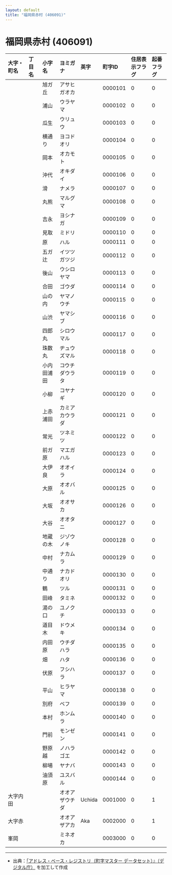 ```yaml
---
layout: default
title: "福岡県赤村 (406091)"
---
```


# 福岡県赤村 (406091)

| 大字・町名 | 丁目名 | 小字名 | ヨミガナ | 英字 | 町字ID | 住居表示フラグ | 起番フラグ |
|:---|:---|:---|:---|:---|:---|:---|:---|
|  |  | 旭ガ丘 | アサヒガオカ |  | 0000101 | 0 | 0 |
|  |  | 浦山 | ウラヤマ |  | 0000102 | 0 | 0 |
|  |  | 瓜生 | ウリュウ |  | 0000103 | 0 | 0 |
|  |  | 横通り | ヨコドオリ |  | 0000104 | 0 | 0 |
|  |  | 岡本 | オカモト |  | 0000105 | 0 | 0 |
|  |  | 沖代 | オキダイ |  | 0000106 | 0 | 0 |
|  |  | 滑 | ナメラ |  | 0000107 | 0 | 0 |
|  |  | 丸熊 | マルグマ |  | 0000108 | 0 | 0 |
|  |  | 吉永 | ヨシナガ |  | 0000109 | 0 | 0 |
|  |  | 見取 | ミドリ |  | 0000110 | 0 | 0 |
|  |  | 原 | ハル |  | 0000111 | 0 | 0 |
|  |  | 五ガ辻 | イツツガツジ |  | 0000112 | 0 | 0 |
|  |  | 後山 | ウシロヤマ |  | 0000113 | 0 | 0 |
|  |  | 合田 | ゴウダ |  | 0000114 | 0 | 0 |
|  |  | 山の内 | ヤマノウチ |  | 0000115 | 0 | 0 |
|  |  | 山渋 | ヤマシブ |  | 0000116 | 0 | 0 |
|  |  | 四郎丸 | シロウマル |  | 0000117 | 0 | 0 |
|  |  | 珠数丸 | ヂュウズマル |  | 0000118 | 0 | 0 |
|  |  | 小内田浦田 | コウチダウラタ |  | 0000119 | 0 | 0 |
|  |  | 小柳 | コヤナギ |  | 0000120 | 0 | 0 |
|  |  | 上赤浦田 | カミアカウラダ |  | 0000121 | 0 | 0 |
|  |  | 常光 | ツネミツ |  | 0000122 | 0 | 0 |
|  |  | 前ガ原 | マエガハル |  | 0000123 | 0 | 0 |
|  |  | 大伊良 | オオイラ |  | 0000124 | 0 | 0 |
|  |  | 大原 | オオバル |  | 0000125 | 0 | 0 |
|  |  | 大坂 | オオサカ |  | 0000126 | 0 | 0 |
|  |  | 大谷 | オオタニ |  | 0000127 | 0 | 0 |
|  |  | 地蔵の木 | ジゾウノキ |  | 0000128 | 0 | 0 |
|  |  | 中村 | ナカムラ |  | 0000129 | 0 | 0 |
|  |  | 中通り | ナカドオリ |  | 0000130 | 0 | 0 |
|  |  | 鶴 | ツル |  | 0000131 | 0 | 0 |
|  |  | 田峰 | タミネ |  | 0000132 | 0 | 0 |
|  |  | 湯の口 | ユノクチ |  | 0000133 | 0 | 0 |
|  |  | 道目木 | ドウメキ |  | 0000134 | 0 | 0 |
|  |  | 内田原 | ウチダハラ |  | 0000135 | 0 | 0 |
|  |  | 畑 | ハタ |  | 0000136 | 0 | 0 |
|  |  | 伏原 | フシハラ |  | 0000137 | 0 | 0 |
|  |  | 平山 | ヒラヤマ |  | 0000138 | 0 | 0 |
|  |  | 別府 | ベフ |  | 0000139 | 0 | 0 |
|  |  | 本村 | ホンムラ |  | 0000140 | 0 | 0 |
|  |  | 門前 | モンゼン |  | 0000141 | 0 | 0 |
|  |  | 野原越 | ノハラゴエ |  | 0000142 | 0 | 0 |
|  |  | 柳場 | ヤナバ |  | 0000143 | 0 | 0 |
|  |  | 油須原 | ユスバル |  | 0000144 | 0 | 0 |
| 大字内田 |  |  | オオアザウチダ | Uchida | 0001000 | 0 | 1 |
| 大字赤 |  |  | オオアザアカ | Aka | 0002000 | 0 | 1 |
| 峯岡 |  |  | ミネオカ |  | 0003000 | 0 | 0 |

---

- 出典：[「アドレス・ベース・レジストリ（町字マスター データセット）』（デジタル庁）](https://www.digital.go.jp/policies/base_registry_address/) を加工して作成